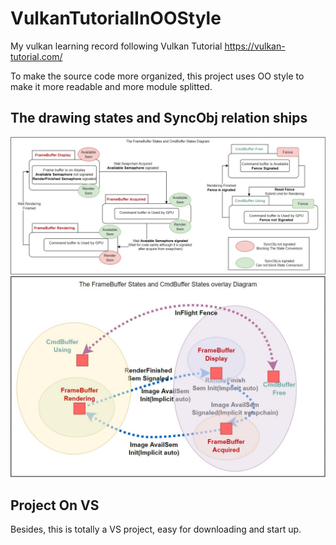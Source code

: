 # VulkanTutorialInOOStyle
My vulkan learning record following Vulkan Tutorial https://vulkan-tutorial.com/

To make the source code more organized, this project uses OO style to make it more readable
and more module splitted.

## The drawing states and SyncObj relation ships
![The States of Framebuffer and Command Buffer](./MyFstVulkanProj/notes/FrameBufferCmdBufferStates1.jpg)
![The overlay states between these 2 buffers](./MyFstVulkanProj/notes/FrameBufferCmdBufferStates2.jpg)

## Project On VS
Besides, this is totally a VS project, easy for downloading and start up.
